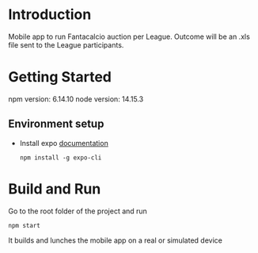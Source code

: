 # Introduction 
Mobile app to run Fantacalcio auction per League. Outcome will be an .xls file sent to the League participants.

# Getting Started
npm version: 6.14.10
node version: 14.15.3

## Environment setup
* Install expo [documentation](https://reactnative.dev/docs/environment-setup)

  ```npm install -g expo-cli```

# Build and Run
Go to the root folder of the project and run

```npm start```

It builds and lunches the mobile app on a real or simulated device
